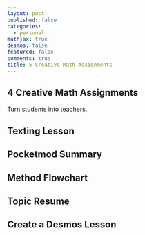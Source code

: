 ```yaml
---
layout: post
published: false
categories:
  - personal
mathjax: true
desmos: false
featured: false
comments: true
title: 5 Creative Math Assignments
---
```

## 4 Creative Math Assignments

Turn students into teachers.

## Texting Lesson

## Pocketmod Summary

## Method Flowchart

## Topic Resume

## Create a Desmos Lesson
